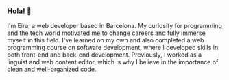 ### Hola! 👋

<!--
**eiramele/eiramele** is a ✨ _special_ ✨ repository because its `README.md` (this file) appears on your GitHub profile.

Here are some ideas to get you started:

- 🔭 I’m currently working on ...
- 🌱 I’m currently learning ...
- 👯 I’m looking to collaborate on ...
- 🤔 I’m looking for help with ...
- 💬 Ask me about ...
- 📫 How to reach me: ...
- 😄 Pronouns: ...
- ⚡ Fun fact: ...
-->
I'm Eira, a web developer based in Barcelona. My curiosity for programming and the tech world motivated me to change careers and fully immerse myself in this field. I've learned on my own and also completed a web programming course on software development, where I developed skills in both front-end and back-end development. Previously, I worked as a linguist and web content editor, which is why I believe in the importance of clean and well-organized code.

 
